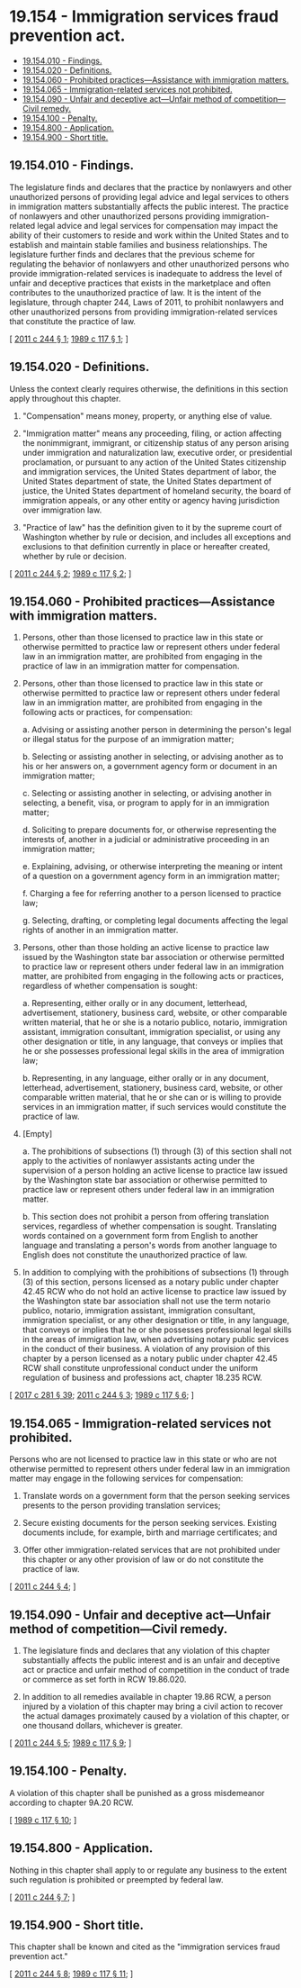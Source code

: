 # 19.154 - Immigration services fraud prevention act.
* [19.154.010 - Findings.](#19154010---findings)
* [19.154.020 - Definitions.](#19154020---definitions)
* [19.154.060 - Prohibited practices—Assistance with immigration matters.](#19154060---prohibited-practicesassistance-with-immigration-matters)
* [19.154.065 - Immigration-related services not prohibited.](#19154065---immigration-related-services-not-prohibited)
* [19.154.090 - Unfair and deceptive act—Unfair method of competition—Civil remedy.](#19154090---unfair-and-deceptive-actunfair-method-of-competitioncivil-remedy)
* [19.154.100 - Penalty.](#19154100---penalty)
* [19.154.800 - Application.](#19154800---application)
* [19.154.900 - Short title.](#19154900---short-title)
## 19.154.010 - Findings.
The legislature finds and declares that the practice by nonlawyers and other unauthorized persons of providing legal advice and legal services to others in immigration matters substantially affects the public interest. The practice of nonlawyers and other unauthorized persons providing immigration-related legal advice and legal services for compensation may impact the ability of their customers to reside and work within the United States and to establish and maintain stable families and business relationships. The legislature further finds and declares that the previous scheme for regulating the behavior of nonlawyers and other unauthorized persons who provide immigration-related services is inadequate to address the level of unfair and deceptive practices that exists in the marketplace and often contributes to the unauthorized practice of law. It is the intent of the legislature, through chapter 244, Laws of 2011, to prohibit nonlawyers and other unauthorized persons from providing immigration-related services that constitute the practice of law.

\[ [2011 c 244 § 1](https://lawfilesext.leg.wa.gov/biennium/2011-12/Pdf/Bills/Session%20Laws/Senate/5023-S.SL.pdf?cite=2011%20c%20244%20§%201); [1989 c 117 § 1](https://leg.wa.gov/CodeReviser/documents/sessionlaw/1989c117.pdf?cite=1989%20c%20117%20§%201); \]

## 19.154.020 - Definitions.
Unless the context clearly requires otherwise, the definitions in this section apply throughout this chapter.

1. "Compensation" means money, property, or anything else of value.

2. "Immigration matter" means any proceeding, filing, or action affecting the nonimmigrant, immigrant, or citizenship status of any person arising under immigration and naturalization law, executive order, or presidential proclamation, or pursuant to any action of the United States citizenship and immigration services, the United States department of labor, the United States department of state, the United States department of justice, the United States department of homeland security, the board of immigration appeals, or any other entity or agency having jurisdiction over immigration law.

3. "Practice of law" has the definition given to it by the supreme court of Washington whether by rule or decision, and includes all exceptions and exclusions to that definition currently in place or hereafter created, whether by rule or decision.

\[ [2011 c 244 § 2](https://lawfilesext.leg.wa.gov/biennium/2011-12/Pdf/Bills/Session%20Laws/Senate/5023-S.SL.pdf?cite=2011%20c%20244%20§%202); [1989 c 117 § 2](https://leg.wa.gov/CodeReviser/documents/sessionlaw/1989c117.pdf?cite=1989%20c%20117%20§%202); \]

## 19.154.060 - Prohibited practices—Assistance with immigration matters.
1. Persons, other than those licensed to practice law in this state or otherwise permitted to practice law or represent others under federal law in an immigration matter, are prohibited from engaging in the practice of law in an immigration matter for compensation.

2. Persons, other than those licensed to practice law in this state or otherwise permitted to practice law or represent others under federal law in an immigration matter, are prohibited from engaging in the following acts or practices, for compensation:

   a. Advising or assisting another person in determining the person's legal or illegal status for the purpose of an immigration matter;

   b. Selecting or assisting another in selecting, or advising another as to his or her answers on, a government agency form or document in an immigration matter;

   c. Selecting or assisting another in selecting, or advising another in selecting, a benefit, visa, or program to apply for in an immigration matter;

   d. Soliciting to prepare documents for, or otherwise representing the interests of, another in a judicial or administrative proceeding in an immigration matter;

   e. Explaining, advising, or otherwise interpreting the meaning or intent of a question on a government agency form in an immigration matter;

   f. Charging a fee for referring another to a person licensed to practice law;

   g. Selecting, drafting, or completing legal documents affecting the legal rights of another in an immigration matter.

3. Persons, other than those holding an active license to practice law issued by the Washington state bar association or otherwise permitted to practice law or represent others under federal law in an immigration matter, are prohibited from engaging in the following acts or practices, regardless of whether compensation is sought:

   a. Representing, either orally or in any document, letterhead, advertisement, stationery, business card, website, or other comparable written material, that he or she is a notario publico, notario, immigration assistant, immigration consultant, immigration specialist, or using any other designation or title, in any language, that conveys or implies that he or she possesses professional legal skills in the area of immigration law;

   b. Representing, in any language, either orally or in any document, letterhead, advertisement, stationery, business card, website, or other comparable written material, that he or she can or is willing to provide services in an immigration matter, if such services would constitute the practice of law.

4. [Empty]

   a. The prohibitions of subsections (1) through (3) of this section shall not apply to the activities of nonlawyer assistants acting under the supervision of a person holding an active license to practice law issued by the Washington state bar association or otherwise permitted to practice law or represent others under federal law in an immigration matter.

   b. This section does not prohibit a person from offering translation services, regardless of whether compensation is sought. Translating words contained on a government form from English to another language and translating a person's words from another language to English does not constitute the unauthorized practice of law.

5. In addition to complying with the prohibitions of subsections (1) through (3) of this section, persons licensed as a notary public under chapter 42.45 RCW who do not hold an active license to practice law issued by the Washington state bar association shall not use the term notario publico, notario, immigration assistant, immigration consultant, immigration specialist, or any other designation or title, in any language, that conveys or implies that he or she possesses professional legal skills in the areas of immigration law, when advertising notary public services in the conduct of their business. A violation of any provision of this chapter by a person licensed as a notary public under chapter 42.45 RCW shall constitute unprofessional conduct under the uniform regulation of business and professions act, chapter 18.235 RCW.

\[ [2017 c 281 § 39](https://lawfilesext.leg.wa.gov/biennium/2017-18/Pdf/Bills/Session%20Laws/Senate/5081-S.SL.pdf?cite=2017%20c%20281%20§%2039); [2011 c 244 § 3](https://lawfilesext.leg.wa.gov/biennium/2011-12/Pdf/Bills/Session%20Laws/Senate/5023-S.SL.pdf?cite=2011%20c%20244%20§%203); [1989 c 117 § 6](https://leg.wa.gov/CodeReviser/documents/sessionlaw/1989c117.pdf?cite=1989%20c%20117%20§%206); \]

## 19.154.065 - Immigration-related services not prohibited.
Persons who are not licensed to practice law in this state or who are not otherwise permitted to represent others under federal law in an immigration matter may engage in the following services for compensation:

1. Translate words on a government form that the person seeking services presents to the person providing translation services;

2. Secure existing documents for the person seeking services. Existing documents include, for example, birth and marriage certificates; and

3. Offer other immigration-related services that are not prohibited under this chapter or any other provision of law or do not constitute the practice of law.

\[ [2011 c 244 § 4](https://lawfilesext.leg.wa.gov/biennium/2011-12/Pdf/Bills/Session%20Laws/Senate/5023-S.SL.pdf?cite=2011%20c%20244%20§%204); \]

## 19.154.090 - Unfair and deceptive act—Unfair method of competition—Civil remedy.
1. The legislature finds and declares that any violation of this chapter substantially affects the public interest and is an unfair and deceptive act or practice and unfair method of competition in the conduct of trade or commerce as set forth in RCW 19.86.020.

2. In addition to all remedies available in chapter 19.86 RCW, a person injured by a violation of this chapter may bring a civil action to recover the actual damages proximately caused by a violation of this chapter, or one thousand dollars, whichever is greater.

\[ [2011 c 244 § 5](https://lawfilesext.leg.wa.gov/biennium/2011-12/Pdf/Bills/Session%20Laws/Senate/5023-S.SL.pdf?cite=2011%20c%20244%20§%205); [1989 c 117 § 9](https://leg.wa.gov/CodeReviser/documents/sessionlaw/1989c117.pdf?cite=1989%20c%20117%20§%209); \]

## 19.154.100 - Penalty.
A violation of this chapter shall be punished as a gross misdemeanor according to chapter 9A.20 RCW.

\[ [1989 c 117 § 10](https://leg.wa.gov/CodeReviser/documents/sessionlaw/1989c117.pdf?cite=1989%20c%20117%20§%2010); \]

## 19.154.800 - Application.
Nothing in this chapter shall apply to or regulate any business to the extent such regulation is prohibited or preempted by federal law.

\[ [2011 c 244 § 7](https://lawfilesext.leg.wa.gov/biennium/2011-12/Pdf/Bills/Session%20Laws/Senate/5023-S.SL.pdf?cite=2011%20c%20244%20§%207); \]

## 19.154.900 - Short title.
This chapter shall be known and cited as the "immigration services fraud prevention act."

\[ [2011 c 244 § 8](https://lawfilesext.leg.wa.gov/biennium/2011-12/Pdf/Bills/Session%20Laws/Senate/5023-S.SL.pdf?cite=2011%20c%20244%20§%208); [1989 c 117 § 11](https://leg.wa.gov/CodeReviser/documents/sessionlaw/1989c117.pdf?cite=1989%20c%20117%20§%2011); \]


